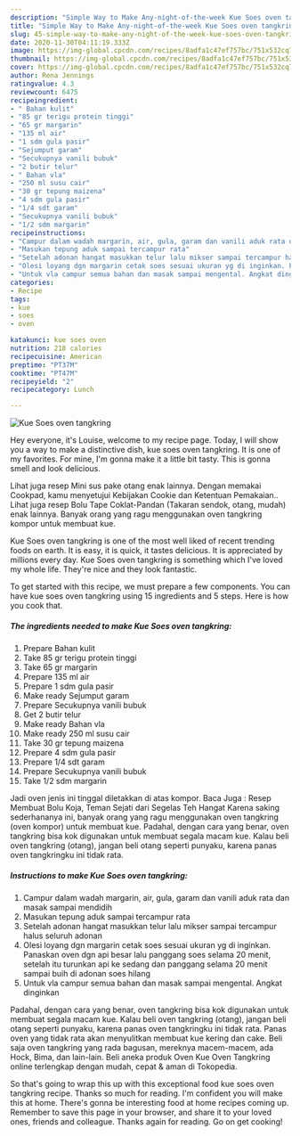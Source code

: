 ```yaml
---
description: "Simple Way to Make Any-night-of-the-week Kue Soes oven tangkring"
title: "Simple Way to Make Any-night-of-the-week Kue Soes oven tangkring"
slug: 45-simple-way-to-make-any-night-of-the-week-kue-soes-oven-tangkring
date: 2020-11-30T04:11:19.333Z
image: https://img-global.cpcdn.com/recipes/8adfa1c47ef757bc/751x532cq70/kue-soes-oven-tangkring-foto-resep-utama.jpg
thumbnail: https://img-global.cpcdn.com/recipes/8adfa1c47ef757bc/751x532cq70/kue-soes-oven-tangkring-foto-resep-utama.jpg
cover: https://img-global.cpcdn.com/recipes/8adfa1c47ef757bc/751x532cq70/kue-soes-oven-tangkring-foto-resep-utama.jpg
author: Rena Jennings
ratingvalue: 4.3
reviewcount: 6475
recipeingredient:
- " Bahan kulit"
- "85 gr terigu protein tinggi"
- "65 gr margarin"
- "135 ml air"
- "1 sdm gula pasir"
- "Sejumput garam"
- "Secukupnya vanili bubuk"
- "2 butir telur"
- " Bahan vla"
- "250 ml susu cair"
- "30 gr tepung maizena"
- "4 sdm gula pasir"
- "1/4 sdt garam"
- "Secukupnya vanili bubuk"
- "1/2 sdm margarin"
recipeinstructions:
- "Campur dalam wadah margarin, air, gula, garam dan vanili aduk rata dan masak sampai mendidih"
- "Masukan tepung aduk sampai tercampur rata"
- "Setelah adonan hangat masukkan telur lalu mikser sampai tercampur halus seluruh adonan"
- "Olesi loyang dgn margarin cetak soes sesuai ukuran yg di inginkan. Panaskan oven dgn api besar lalu panggang soes selama 20 menit, setelah itu turunkan api ke sedang dan panggang selama 20 menit sampai buih di adonan soes hilang"
- "Untuk vla campur semua bahan dan masak sampai mengental. Angkat dinginkan"
categories:
- Recipe
tags:
- kue
- soes
- oven

katakunci: kue soes oven 
nutrition: 218 calories
recipecuisine: American
preptime: "PT37M"
cooktime: "PT47M"
recipeyield: "2"
recipecategory: Lunch

---
```



![Kue Soes oven tangkring](https://img-global.cpcdn.com/recipes/8adfa1c47ef757bc/751x532cq70/kue-soes-oven-tangkring-foto-resep-utama.jpg)

Hey everyone, it's Louise, welcome to my recipe page. Today, I will show you a way to make a distinctive dish, kue soes oven tangkring. It is one of my favorites. For mine, I'm gonna make it a little bit tasty. This is gonna smell and look delicious.

Lihat juga resep Mini sus pake otang enak lainnya. Dengan memakai Cookpad, kamu menyetujui Kebijakan Cookie dan Ketentuan Pemakaian.. Lihat juga resep Bolu Tape Coklat-Pandan (Takaran sendok, otang, mudah) enak lainnya. Banyak orang yang ragu menggunakan oven tangkring kompor untuk membuat kue.

Kue Soes oven tangkring is one of the most well liked of recent trending foods on earth. It is easy, it is quick, it tastes delicious. It is appreciated by millions every day. Kue Soes oven tangkring is something which I've loved my whole life. They're nice and they look fantastic.


To get started with this recipe, we must prepare a few components. You can have kue soes oven tangkring using 15 ingredients and 5 steps. Here is how you cook that.

<!--inarticleads1-->

##### The ingredients needed to make Kue Soes oven tangkring:

1. Prepare  Bahan kulit
1. Take 85 gr terigu protein tinggi
1. Take 65 gr margarin
1. Prepare 135 ml air
1. Prepare 1 sdm gula pasir
1. Make ready Sejumput garam
1. Prepare Secukupnya vanili bubuk
1. Get 2 butir telur
1. Make ready  Bahan vla
1. Make ready 250 ml susu cair
1. Take 30 gr tepung maizena
1. Prepare 4 sdm gula pasir
1. Prepare 1/4 sdt garam
1. Prepare Secukupnya vanili bubuk
1. Take 1/2 sdm margarin


Jadi oven jenis ini tinggal diletakkan di atas kompor. Baca Juga : Resep Membuat Bolu Koja, Teman Sejati dari Segelas Teh Hangat Karena saking sederhananya ini, banyak orang yang ragu menggunakan oven tangkring (oven kompor) untuk membuat kue. Padahal, dengan cara yang benar, oven tangkring bisa kok digunakan untuk membuat segala macam kue. Kalau beli oven tangkring (otang), jangan beli otang seperti punyaku, karena panas oven tangkringku ini tidak rata. 

<!--inarticleads2-->

##### Instructions to make Kue Soes oven tangkring:

1. Campur dalam wadah margarin, air, gula, garam dan vanili aduk rata dan masak sampai mendidih
1. Masukan tepung aduk sampai tercampur rata
1. Setelah adonan hangat masukkan telur lalu mikser sampai tercampur halus seluruh adonan
1. Olesi loyang dgn margarin cetak soes sesuai ukuran yg di inginkan. Panaskan oven dgn api besar lalu panggang soes selama 20 menit, setelah itu turunkan api ke sedang dan panggang selama 20 menit sampai buih di adonan soes hilang
1. Untuk vla campur semua bahan dan masak sampai mengental. Angkat dinginkan


Padahal, dengan cara yang benar, oven tangkring bisa kok digunakan untuk membuat segala macam kue. Kalau beli oven tangkring (otang), jangan beli otang seperti punyaku, karena panas oven tangkringku ini tidak rata. Panas oven yang tidak rata akan menyulitkan membuat kue kering dan cake. Beli saja oven tangkring yang rada bagusan, mereknya macem-macem, ada Hock, Bima, dan lain-lain. Beli aneka produk Oven Kue Oven Tangkring online terlengkap dengan mudah, cepat &amp; aman di Tokopedia. 

So that's going to wrap this up with this exceptional food kue soes oven tangkring recipe. Thanks so much for reading. I'm confident you will make this at home. There's gonna be interesting food at home recipes coming up. Remember to save this page in your browser, and share it to your loved ones, friends and colleague. Thanks again for reading. Go on get cooking!
